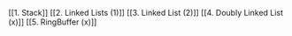 [[1. Stack]]
[[2. Linked Lists (1)]]
[[3. Linked List (2)]]
[[4. Doubly Linked List (x)]]
[[5. RingBuffer (x)]]